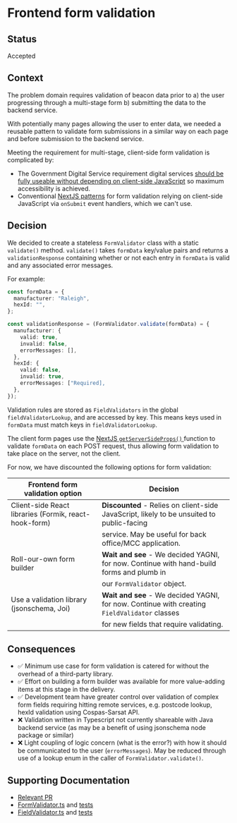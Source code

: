 # Frontend form validation

## Status

Accepted

## Context

The problem domain requires validation of beacon data prior to a) the user progressing through a multi-stage form b) submitting the data to the backend service.

With potentially many pages allowing the user to enter data, we needed a reusable pattern to validate form submissions in a similar way on each page and before submission to the backend service.

Meeting the requirement for multi-stage, client-side form validation is complicated by:

- The Government Digital Service requirement digital services [should be fully useable without depending on client-side JavaScript](https://www.gov.uk/service-manual/technology/using-progressive-enhancement) so maximum accessibility is achieved.
- Conventional [NextJS patterns](https://nextjs.org/blog/forms) for form validation relying on client-side JavaScript via `onSubmit` event handlers, which we can't use.

## Decision

We decided to create a stateless `FormValidator` class with a static `validate()` method. `validate()` takes `formData` key/value pairs and returns a `validationResponse` containing whether or not each entry in `formData` is valid and any associated error messages.

For example:

```typescript
const formData = {
  manufacturer: "Raleigh",
  hexId: "",
};

const validationResponse = (FormValidator.validate(formData) = {
  manufacturer: {
    valid: true,
    invalid: false,
    errorMessages: [],
  },
  hexId: {
    valid: false,
    invalid: true,
    errorMessages: ["Required],
  },
});
```

Validation rules are stored as `FieldValidators` in the global `fieldValidatorLookup`, and are accessed by key. This means keys used in `formData` must match keys in `fieldValidatorLookup`.

The client form pages use the [NextJS `getServerSideProps()` ](https://nextjs.org/docs/basic-features/data-fetching) function to validate `formData` on each POST request, thus allowing form validation to take place on the server, not the client.

For now, we have discounted the following options for form validation:

| Frontend form validation option                       | Decision                                                                                      |
| ----------------------------------------------------- | --------------------------------------------------------------------------------------------- |
| Client-side React libraries (Formik, react-hook-form) | **Discounted** - Relies on client-side JavaScript, likely to be unsuited to public-facing     |
|                                                       | service. May be useful for back office/MCC application.                                       |
| Roll-our-own form builder                             | **Wait and see** - We decided YAGNI, for now. Continue with hand-build forms and plumb in     |
|                                                       | our `FormValidator` object.                                                                   |
| Use a validation library (jsonschema, Joi)            | **Wait and see** - We decided YAGNI, for now. Continue with creating `FieldValidator` classes |
|                                                       | for new fields that require validating.                                                       |

## Consequences

- ✅ Minimum use case for form validation is catered for without the overhead of a third-party library.
- ✅ Effort on building a form builder was available for more value-adding items at this stage in the delivery.
- ✅ Development team have greater control over validation of complex form fields requiring hitting remote services, e.g. postcode lookup, hexId validation using Cospas-Sarsat API.
- ❌ Validation written in Typescript not currently shareable with Java backend service (as may be a benefit of using jsonschema node package or similar)
- ❌ Light coupling of logic concern (what is the error?) with how it should be communicated to the user (`errorMessages`). May be reduced through use of a lookup enum in the caller of `FormValidator.validate()`.

## Supporting Documentation

- [Relevant PR](https://github.com/madetech/mca-beacons-webapp/pull/93)
- [FormValidator.ts](https://github.com/madetech/mca-beacons-webapp/blob/main/src/lib/formValidator.ts) and [tests](https://github.com/madetech/mca-beacons-webapp/blob/main/test/lib/formValidator.test.ts)
- [FieldValidator.ts](https://github.com/madetech/mca-beacons-webapp/blob/main/src/lib/fieldValidators.ts) and [tests](https://github.com/madetech/mca-beacons-webapp/blob/main/test/lib/fieldValidators.test.ts)
